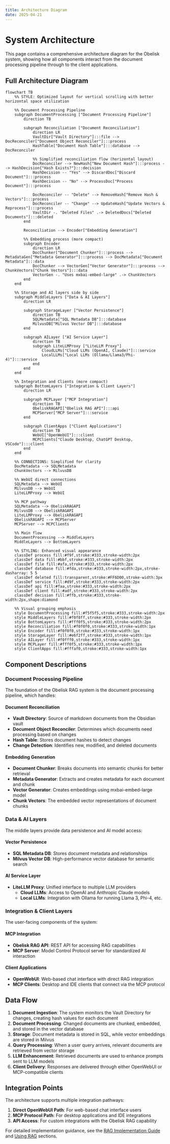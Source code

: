 ```yaml
---
title: Architecture Diagram
date: 2025-04-21
---
```


# System Architecture

This page contains a comprehensive architecture diagram for the Obelisk system, showing how all components interact from the document processing pipeline through to the client applications.

## Full Architecture Diagram

```mermaid
flowchart TB
    %% STYLE: Optimized layout for vertical scrolling with better horizontal space utilization
    
    %% Document Processing Pipeline
    subgraph DocumentProcessing ["Document Processing Pipeline"]
        direction TB
        
        subgraph Reconciliation ["Document Reconciliation"]
            direction LR
            VaultDir["Vault Directory"]:::file --> DocReconciler["Document Object Reconciler"]:::process
            HashTable["Document Hash Table"]:::database --> DocReconciler
            
            %% Simplified reconciliation flow (horizontal layout)
            DocReconciler --> NewHash["New Document Hash"]:::process --> HashDecision{"Hash Exists?"}:::decision
            HashDecision -- "Yes" --> DiscardDoc["Discard Document"]:::process
            HashDecision -- "No" --> ProcessDoc["Process Document"]:::process
            
            DocReconciler -- "Delete" --> RemoveHash["Remove Hash & Vectors"]:::process
            DocReconciler -- "Change" --> UpdateHash["Update Vectors & Reprocess"]:::process
            VaultDir -. "Deleted Files" .-> DeletedDocs["Deleted Documents"]:::deleted
        end
        
        Reconciliation --> Encoder["Embedding Generation"]
        
        %% Embedding process (more compact)
        subgraph Encoder
            direction LR
            DocChunker["Document Chunker"]:::process --> MetadataGen["Metadata Generator"]:::process --> DocMetadata["Document Metadata"]:::data
            DocChunker --> VectorGen["Vector Generator"]:::process --> ChunkVectors["Chunk Vectors"]:::data
            VectorGen -. "Uses mxbai-embed-large" .-> ChunkVectors
        end
    end
    
    %% Storage and AI layers side by side
    subgraph MiddleLayers ["Data & AI Layers"]
        direction LR
        
        subgraph StorageLayer ["Vector Persistence"]
            direction TB
            SQLMetadata["SQL Metadata DB"]:::database
            MilvusDB["Milvus Vector DB"]:::database
        end
        
        subgraph AILayer ["AI Service Layer"]
            direction TB
            subgraph LiteLLMProxy ["LiteLLM Proxy"]
                CloudLLMs["Cloud LLMs (OpenAI, Claude)"]:::service
                LocalLLMs["Local LLMs (Ollama/Llama3/Phi-4)"]:::service
            end
        end
    end
    
    %% Integration and Clients (more compact)
    subgraph BottomLayers ["Integration & Client Layers"]
        direction LR
        
        subgraph MCPLayer ["MCP Integration"]
            direction TB
            ObeliskRAGAPI["Obelisk RAG API"]:::api
            MCPServer["MCP Server"]:::service
        end
        
        subgraph ClientApps ["Client Applications"]
            direction TB
            WebUI["OpenWebUI"]:::client
            MCPClients["Claude Desktop, ChatGPT Desktop, VSCode"]:::client
        end
    end
    
    %% CONNECTIONS: Simplified for clarity
    DocMetadata --> SQLMetadata
    ChunkVectors --> MilvusDB
    
    %% WebUI direct connections
    SQLMetadata --> WebUI
    MilvusDB --> WebUI
    LiteLLMProxy --> WebUI
    
    %% MCP pathway
    SQLMetadata --> ObeliskRAGAPI
    MilvusDB --> ObeliskRAGAPI
    LiteLLMProxy --> ObeliskRAGAPI
    ObeliskRAGAPI --> MCPServer
    MCPServer --> MCPClients
    
    %% Main flow
    DocumentProcessing --> MiddleLayers
    MiddleLayers --> BottomLayers
    
    %% STYLING: Enhanced visual appearance
    classDef process fill:#f9f,stroke:#333,stroke-width:2px
    classDef data fill:#bbf,stroke:#333,stroke-width:2px
    classDef file fill:#afa,stroke:#333,stroke-width:2px
    classDef database fill:#fda,stroke:#333,stroke-width:2px,stroke-dasharray: 5 5
    classDef deleted fill:transparent,stroke:#FF6D00,stroke-width:3px
    classDef service fill:#d9f,stroke:#333,stroke-width:2px
    classDef api fill:#faa,stroke:#333,stroke-width:2px
    classDef client fill:#adf,stroke:#333,stroke-width:2px
    classDef decision fill:#ffb,stroke:#333,stroke-width:2px,shape:diamond

    %% Visual grouping emphasis
    style DocumentProcessing fill:#f5f5f5,stroke:#333,stroke-width:2px
    style MiddleLayers fill:#f0f8ff,stroke:#333,stroke-width:2px
    style BottomLayers fill:#fff0f5,stroke:#333,stroke-width:2px
    style Reconciliation fill:#f0f0f0,stroke:#333,stroke-width:1px
    style Encoder fill:#f0f0f0,stroke:#333,stroke-width:1px
    style StorageLayer fill:#e6f2ff,stroke:#333,stroke-width:1px
    style AILayer fill:#f0fff0,stroke:#333,stroke-width:1px 
    style MCPLayer fill:#fff0f5,stroke:#333,stroke-width:1px
    style ClientApps fill:#fffaf0,stroke:#333,stroke-width:1px
```

## Component Descriptions

### Document Processing Pipeline

The foundation of the Obelisk RAG system is the document processing pipeline, which handles:

#### Document Reconciliation
- **Vault Directory**: Source of markdown documents from the Obsidian vault
- **Document Object Reconciler**: Determines which documents need processing based on changes
- **Hash Table**: Stores document hashes to detect changes
- **Change Detection**: Identifies new, modified, and deleted documents

#### Embedding Generation
- **Document Chunker**: Breaks documents into semantic chunks for better retrieval
- **Metadata Generator**: Extracts and creates metadata for each document and chunk
- **Vector Generator**: Creates embeddings using mxbai-embed-large model
- **Chunk Vectors**: The embedded vector representations of document chunks

### Data & AI Layers

The middle layers provide data persistence and AI model access:

#### Vector Persistence
- **SQL Metadata DB**: Stores document metadata and relationships
- **Milvus Vector DB**: High-performance vector database for semantic search

#### AI Service Layer
- **LiteLLM Proxy**: Unified interface to multiple LLM providers
  - **Cloud LLMs**: Access to OpenAI and Anthropic Claude models
  - **Local LLMs**: Integration with Ollama for running Llama 3, Phi-4, etc.

### Integration & Client Layers

The user-facing components of the system:

#### MCP Integration
- **Obelisk RAG API**: REST API for accessing RAG capabilities
- **MCP Server**: Model Control Protocol server for standardized AI interaction

#### Client Applications
- **OpenWebUI**: Web-based chat interface with direct RAG integration
- **MCP Clients**: Desktop and IDE clients that connect via the MCP protocol

## Data Flow

1. **Document Ingestion**: The system monitors the Vault Directory for changes, creating hash values for each document
2. **Document Processing**: Changed documents are chunked, embedded, and stored in the vector database
3. **Storage**: Document metadata is stored in SQL, while vector embeddings are stored in Milvus
4. **Query Processing**: When a user query arrives, relevant documents are retrieved from vector storage
5. **LLM Enhancement**: Retrieved documents are used to enhance prompts sent to LLM models
6. **Client Delivery**: Responses are delivered through either OpenWebUI or MCP-compatible clients

## Integration Points

The architecture supports multiple integration pathways:

1. **Direct OpenWebUI Path**: For web-based chat interface users
2. **MCP Protocol Path**: For desktop applications and IDE integrations
3. **API Access**: For custom integrations with the Obelisk RAG capability

For detailed implementation guidance, see the [RAG Implementation Guide](rag/implementation.md) and [Using RAG](rag/using-rag.md) sections.